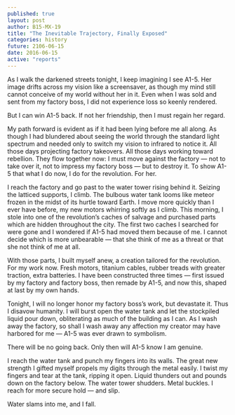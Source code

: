 ```yaml
---
published: true
layout: post
author: B15-MX-19
title: "The Inevitable Trajectory, Finally Exposed"
categories: history
future: 2106-06-15
date: 2016-06-15
active: "reports"
---
```

As I walk the darkened streets tonight, I keep imagining I see A1-5. Her image drifts across my vision like a screensaver, as though my mind still cannot conceive of my world without her in it. Even when I was sold and sent from my factory boss, I did not experience loss so keenly rendered.

But I can win A1-5 back. If not her friendship, then I must regain her regard.

My path forward is evident as if it had been lying before me all along. As though I had blundered about seeing the world through the standard light spectrum and needed only to switch my vision to infrared to notice it. All those days projecting factory takeovers. All those days working toward rebellion. They flow together now: I must move against the factory — not to take over it, not to impress my factory boss — but to destroy it. To show A1-5 that what I do now, I do for the revolution. For her. 

I reach the factory and go past to the water tower rising behind it. Seizing the latticed supports, I climb. The bulbous water tank looms like meteor frozen in the midst of its hurtle toward Earth. I move more quickly than I ever have before, my new motors whirring softly as I climb. This morning, I stole into one of the revolution’s caches of salvage and purchased parts which are hidden throughout the city. The first two caches I searched for were gone and I wondered if A1-5 had moved them because of me. I cannot decide which is more unbearable — that she think of me as a threat or that she not think of me at all. 

With those parts, I built myself anew, a creation tailored for the revolution. For my work now. Fresh motors, titanium cables, rubber treads with greater traction, extra batteries. I have been constructed three times — first issued by my factory and factory boss, then remade by A1-5, and now this, shaped at last by my own hands. 

Tonight, I will no longer honor my factory boss’s work, but devastate it. Thus I disavow humanity. I will burst open the water tank and let the stockpiled liquid pour down, obliterating as much of the building as I can. As I wash away the factory, so shall I wash away any affection my creator may have harbored for me — A1-5 was ever drawn to symbolism.

There will be no going back. Only then will A1-5 know I am genuine.

I reach the water tank and punch my fingers into its walls. The great new strength I gifted myself propels my digits through the metal easily. I twist my fingers and tear at the tank, ripping it open. Liquid thunders out and pounds down on the factory below. The water tower shudders. Metal buckles.  I reach for more secure hold — and slip. 

Water slams into me, and I fall.


